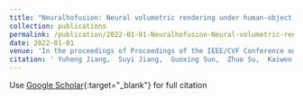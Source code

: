 ```yaml
---
title: "Neuralhofusion: Neural volumetric rendering under human-object interactions"
collection: publications
permalink: /publication/2022-01-01-Neuralhofusion-Neural-volumetric-rendering-under-human-object-interactions
date: 2022-01-01
venue: 'In the proceedings of Proceedings of the IEEE/CVF Conference on Computer Vision and Pattern Recognition'
citation: ' Yuheng Jiang,  Suyi Jiang,  Guoxing Sun,  Zhuo Su,  Kaiwen Guo,  Minye Wu,  Jingyi Yu,  Lan Xu, &quot;Neuralhofusion: Neural volumetric rendering under human-object interactions.&quot; In the proceedings of Proceedings of the IEEE/CVF Conference on Computer Vision and Pattern Recognition, 2022.'
---
```

Use [Google Scholar](https://scholar.google.com/scholar?q=Neuralhofusion:+Neural+volumetric+rendering+under+human+object+interactions){:target="_blank"} for full citation